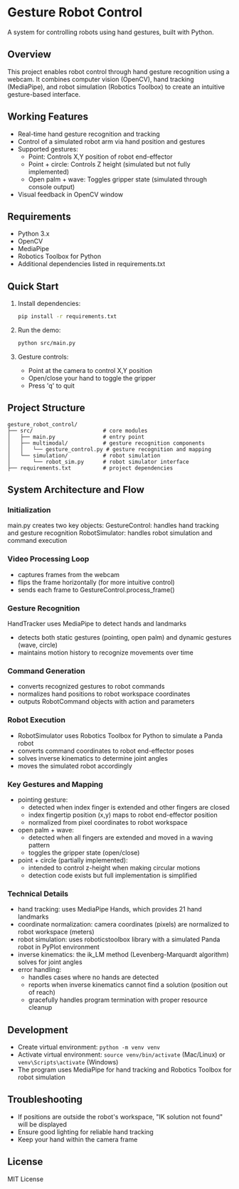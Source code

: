 # Gesture Robot Control

A system for controlling robots using hand gestures, built with Python.

## Overview

This project enables robot control through hand gesture recognition using a webcam. It combines computer vision (OpenCV), hand tracking (MediaPipe), and robot simulation (Robotics Toolbox) to create an intuitive gesture-based interface.

## Working Features

- Real-time hand gesture recognition and tracking
- Control of a simulated robot arm via hand position and gestures
- Supported gestures:
  - Point: Controls X,Y position of robot end-effector
  - Point + circle: Controls Z height (simulated but not fully implemented)
  - Open palm + wave: Toggles gripper state (simulated through console output)
- Visual feedback in OpenCV window

## Requirements

- Python 3.x
- OpenCV
- MediaPipe
- Robotics Toolbox for Python
- Additional dependencies listed in requirements.txt

## Quick Start

1. Install dependencies:
   ```bash
   pip install -r requirements.txt
   ```

2. Run the demo:
   ```bash
   python src/main.py
   ```

3. Gesture controls:
   - Point at the camera to control X,Y position
   - Open/close your hand to toggle the gripper
   - Press 'q' to quit

## Project Structure

```
gesture_robot_control/
├── src/                      # core modules
│   ├── main.py               # entry point
│   ├── multimodal/           # gesture recognition components
│   │   └── gesture_control.py # gesture recognition and mapping
│   └── simulation/           # robot simulation
│       └── robot_sim.py      # robot simulator interface
├── requirements.txt          # project dependencies
```

## System Architecture and Flow

### Initialization

main.py creates two key objects:
GestureControl: handles hand tracking and gesture recognition
RobotSimulator: handles robot simulation and command execution

### Video Processing Loop

- captures frames from the webcam
- flips the frame horizontally (for more intuitive control)
- sends each frame to GestureControl.process_frame()

### Gesture Recognition

HandTracker uses MediaPipe to detect hands and landmarks
- detects both static gestures (pointing, open palm) and dynamic gestures (wave, circle)
- maintains motion history to recognize movements over time

### Command Generation

- converts recognized gestures to robot commands
- normalizes hand positions to robot workspace coordinates
- outputs RobotCommand objects with action and parameters

### Robot Execution

- RobotSimulator uses Robotics Toolbox for Python to simulate a Panda robot
- converts command coordinates to robot end-effector poses
- solves inverse kinematics to determine joint angles
- moves the simulated robot accordingly

### Key Gestures and Mapping

- pointing gesture:
  - detected when index finger is extended and other fingers are closed
  - index fingertip position (x,y) maps to robot end-effector position
  - normalized from pixel coordinates to robot workspace
- open palm + wave:
  - detected when all fingers are extended and moved in a waving pattern
  - toggles the gripper state (open/close)
- point + circle (partially implemented):
  - intended to control z-height when making circular motions
  - detection code exists but full implementation is simplified

### Technical Details

- hand tracking: uses MediaPipe Hands, which provides 21 hand landmarks
- coordinate normalization: camera coordinates (pixels) are normalized to robot workspace (meters)
- robot simulation: uses roboticstoolbox library with a simulated Panda robot in PyPlot environment
- inverse kinematics: the ik_LM method (Levenberg-Marquardt algorithm) solves for joint angles
- error handling:
  - handles cases where no hands are detected
  - reports when inverse kinematics cannot find a solution (position out of reach)
  - gracefully handles program termination with proper resource cleanup

## Development

- Create virtual environment: `python -m venv venv`
- Activate virtual environment: `source venv/bin/activate` (Mac/Linux) or `venv\Scripts\activate` (Windows)
- The program uses MediaPipe for hand tracking and Robotics Toolbox for robot simulation

## Troubleshooting

- If positions are outside the robot's workspace, "IK solution not found" will be displayed
- Ensure good lighting for reliable hand tracking
- Keep your hand within the camera frame

## License

MIT License 